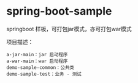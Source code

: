 # spring-boot-sample
springboot 样板，可打包jar模式，亦可打包war模式

项目描述：
 
    a-jar-main：jar 启动程序
    a-war-main：war 启动程序
    demo-sample-common：公共类
    demo-sample-test：业务 - 测试

